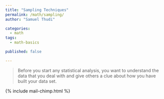 ```yaml
---
title: "Sampling Techniques"
permalink: /math/sampling/
author: "Samuel Thudi"

categories:
  - math
tags:
  - math-basics

published: false

---
```


> Before you start any statistical analysis, you want to understand the data that you deal with and give others a clue 
about how you have built your data set.

{% include mail-chimp.html %}